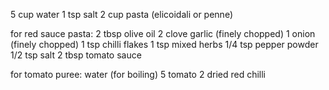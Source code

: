 5 cup water
1 tsp salt
2 cup pasta (elicoidali or penne)

for red sauce pasta:
2 tbsp olive oil
2 clove garlic (finely chopped)
1 onion (finely chopped)
1 tsp chilli flakes
1 tsp mixed herbs
1/4 tsp pepper powder
1/2 tsp salt
2 tbsp tomato sauce

for tomato puree:
water (for boiling)
5 tomato
2 dried red chilli